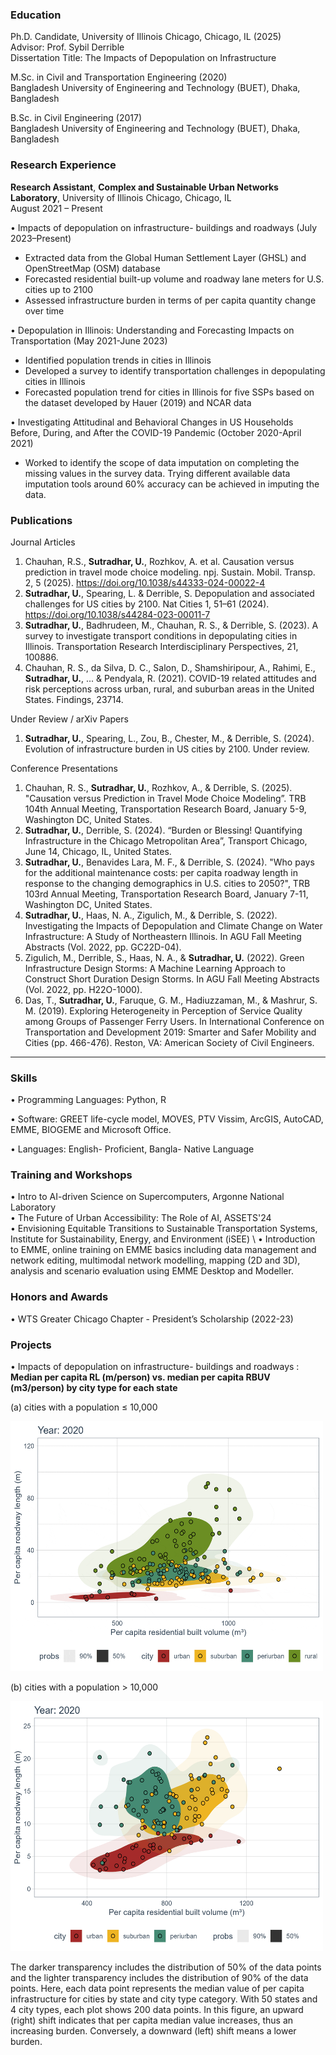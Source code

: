 
### Education
Ph.D. Candidate, University of Illinois Chicago, Chicago, IL (2025) \
Advisor: Prof. Sybil Derrible \
Dissertation Title: The Impacts of Depopulation on Infrastructure

M.Sc. in Civil and Transportation Engineering (2020) \
Bangladesh University of Engineering and Technology (BUET), Dhaka, Bangladesh

B.Sc. in Civil Engineering (2017) \
Bangladesh University of Engineering and Technology (BUET), Dhaka, Bangladesh 


### Research Experience
**Research Assistant**, **Complex and Sustainable Urban Networks Laboratory**, University of Illinois Chicago, Chicago, IL\
August 2021 – Present

•	Impacts of depopulation on infrastructure- buildings and roadways (July 2023–Present)
-	Extracted data from the Global Human Settlement Layer (GHSL) and OpenStreetMap (OSM) database
-	Forecasted residential built-up volume and roadway lane meters for U.S. cities up to 2100
-	Assessed infrastructure burden in terms of per capita quantity change over time

•	Depopulation in Illinois: Understanding and Forecasting Impacts on Transportation (May 2021-June 2023)
- Identified population trends in cities in Illinois
- Developed a survey to identify transportation challenges in depopulating cities in Illinois
- Forecasted population trend for cities in Illinois for five SSPs based on the dataset developed by Hauer (2019) and NCAR data 

•	Investigating Attitudinal and Behavioral Changes in US Households Before, During, and After the COVID-19 Pandemic (October 2020-April 2021) 
- Worked to identify the scope of data imputation on completing the missing values in the survey data. Trying different available data imputation tools around 60% accuracy can be achieved in imputing the data.

### Publications
Journal Articles
1. Chauhan, R.S., **Sutradhar, U.**, Rozhkov, A. et al. Causation versus prediction in travel mode choice modeling. npj. Sustain. Mobil. Transp. 2, 5 (2025). https://doi.org/10.1038/s44333-024-00022-4
2. **Sutradhar, U.**, Spearing, L. & Derrible, S. Depopulation and associated challenges for US cities by 2100. Nat Cities 1, 51–61 (2024). https://doi.org/10.1038/s44284-023-00011-7
3.	**Sutradhar, U.**, Badhrudeen, M., Chauhan, R. S., & Derrible, S. (2023). A survey to investigate transport conditions in depopulating cities in Illinois. Transportation Research Interdisciplinary Perspectives, 21, 100886.
4.	Chauhan, R. S., da Silva, D. C., Salon, D., Shamshiripour, A., Rahimi, E., **Sutradhar, U.**, ... & Pendyala, R. (2021). COVID-19 related attitudes and risk perceptions across urban, rural, and suburban areas in the United States. Findings, 23714.

Under Review / arXiv Papers
1. **Sutradhar, U.**, Spearing, L., Zou, B., Chester, M., & Derrible, S. (2024). Evolution of infrastructure burden in US cities by 2100. Under review.

Conference Presentations
1.	Chauhan, R. S., **Sutradhar, U.**, Rozhkov, A., & Derrible, S. (2025). "Causation versus Prediction in Travel Mode Choice Modeling”. TRB 104th Annual Meeting, Transportation Research Board, January 5-9, Washington DC, United States.
2.	**Sutradhar, U.**, Derrible, S. (2024). “Burden or Blessing! Quantifying Infrastructure in the Chicago Metropolitan Area”, Transport Chicago, June 14, Chicago, IL, United States.
3.	**Sutradhar, U.**, Benavides Lara, M. F., & Derrible, S. (2024). "Who pays for the additional maintenance costs: per capita roadway length in response to the changing demographics in U.S. cities to 2050?", TRB 103rd Annual Meeting, Transportation Research Board, January 7-11, Washington DC, United States.
4.	**Sutradhar, U.**, Haas, N. A., Zigulich, M., & Derrible, S. (2022). Investigating the Impacts of Depopulation and Climate Change on Water Infrastructure: A Study of Northeastern Illinois. In AGU Fall Meeting Abstracts (Vol. 2022, pp. GC22D-04).
5.	Zigulich, M., Derrible, S., Haas, N. A., & **Sutradhar, U.** (2022). Green Infrastructure Design Storms: A Machine Learning Approach to Construct Short Duration Design Storms. In AGU Fall Meeting Abstracts (Vol. 2022, pp. H22O-1000).
6.	Das, T., **Sutradhar, U.**, Faruque, G. M., Hadiuzzaman, M., & Mashrur, S. M. (2019). Exploring Heterogeneity in Perception of Service Quality among Groups of Passenger Ferry Users. In International Conference on Transportation and Development 2019: Smarter and Safer Mobility and Cities (pp. 466-476). Reston, VA: American Society of Civil Engineers.

________________________________________
### Skills
•	Programming Languages: Python, R

•	Software: GREET life-cycle model, MOVES, PTV Vissim, ArcGIS, AutoCAD, EMME, BIOGEME and Microsoft Office.

•	Languages: English- Proficient, Bangla- Native Language

### Training and Workshops
•	Intro to AI-driven Science on Supercomputers, Argonne National Laboratory \
•	The Future of Urban Accessibility: The Role of AI, ASSETS'24 \
•	Envisioning Equitable Transitions to Sustainable Transportation Systems, Institute for Sustainability, Energy, and Environment (iSEE) \ 
•	Introduction to EMME, online training on EMME basics including data management and network editing, multimodal network modelling, mapping (2D and 3D), analysis and scenario evaluation using EMME Desktop and Modeller.

### Honors and Awards
•	WTS Greater Chicago Chapter - President’s Scholarship (2022-23)

### Projects 
•	Impacts of depopulation on infrastructure- buildings and roadways : **Median per capita RL (m/person) vs. median per capita RBUV (m3/person) by city type for each state**

(a) cities with a population ≤ 10,000

<img alt="Fig 1" width="500" height="400" src="Figures/below_10000.gif"/>

(b) cities with a population > 10,000

<img alt="Fig 2" width="500" height="400" src="Figures/above_10000.gif"/>

 
 The darker transparency includes the distribution of 50% of the data points and the lighter transparency includes the distribution of 90% of the data points. Here, each data point represents the median value of per capita infrastructure for cities by state and city type category. With 50 states and 4 city types, each plot shows 200 data points. In this figure, an upward (right) shift indicates that per capita median value increases, thus an increasing burden. Conversely, a downward (left) shift means a lower burden. 

